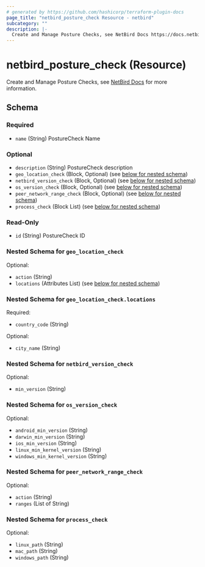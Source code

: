 ```yaml
---
# generated by https://github.com/hashicorp/terraform-plugin-docs
page_title: "netbird_posture_check Resource - netbird"
subcategory: ""
description: |-
  Create and Manage Posture Checks, see NetBird Docs https://docs.netbird.io/how-to/manage-posture-checks for more information.
---
```


# netbird_posture_check (Resource)

Create and Manage Posture Checks, see [NetBird Docs](https://docs.netbird.io/how-to/manage-posture-checks) for more information.



<!-- schema generated by tfplugindocs -->
## Schema

### Required

- `name` (String) PostureCheck Name

### Optional

- `description` (String) PostureCheck description
- `geo_location_check` (Block, Optional) (see [below for nested schema](#nestedblock--geo_location_check))
- `netbird_version_check` (Block, Optional) (see [below for nested schema](#nestedblock--netbird_version_check))
- `os_version_check` (Block, Optional) (see [below for nested schema](#nestedblock--os_version_check))
- `peer_network_range_check` (Block, Optional) (see [below for nested schema](#nestedblock--peer_network_range_check))
- `process_check` (Block List) (see [below for nested schema](#nestedblock--process_check))

### Read-Only

- `id` (String) PostureCheck ID

<a id="nestedblock--geo_location_check"></a>
### Nested Schema for `geo_location_check`

Optional:

- `action` (String)
- `locations` (Attributes List) (see [below for nested schema](#nestedatt--geo_location_check--locations))

<a id="nestedatt--geo_location_check--locations"></a>
### Nested Schema for `geo_location_check.locations`

Required:

- `country_code` (String)

Optional:

- `city_name` (String)



<a id="nestedblock--netbird_version_check"></a>
### Nested Schema for `netbird_version_check`

Optional:

- `min_version` (String)


<a id="nestedblock--os_version_check"></a>
### Nested Schema for `os_version_check`

Optional:

- `android_min_version` (String)
- `darwin_min_version` (String)
- `ios_min_version` (String)
- `linux_min_kernel_version` (String)
- `windows_min_kernel_version` (String)


<a id="nestedblock--peer_network_range_check"></a>
### Nested Schema for `peer_network_range_check`

Optional:

- `action` (String)
- `ranges` (List of String)


<a id="nestedblock--process_check"></a>
### Nested Schema for `process_check`

Optional:

- `linux_path` (String)
- `mac_path` (String)
- `windows_path` (String)
